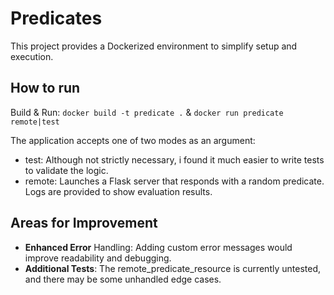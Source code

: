 # Predicates
This project provides a Dockerized environment to simplify setup and execution.

## How to run
Build & Run: `docker build -t predicate .` & `docker run predicate remote|test `

The application accepts one of two modes as an argument:
 - test: Although not strictly necessary, i found it much easier to write tests to validate the logic.
 - remote: Launches a Flask server that responds with a random predicate. Logs are provided to show evaluation results.

## Areas for Improvement
 - **Enhanced Error** Handling: Adding custom error messages would improve readability and debugging.
 - **Additional Tests**: The remote_predicate_resource is currently untested, and there may be some unhandled edge cases.
